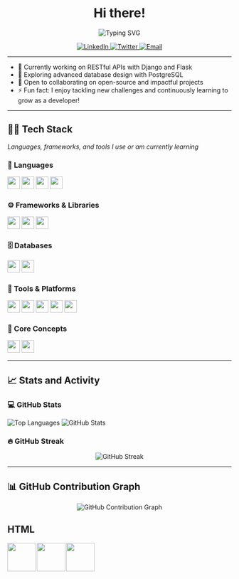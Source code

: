 <h1 align="center">Hi there!</h1>
<p align="center">
  <img src="https://readme-typing-svg.herokuapp.com?font=Fira+Code&weight=600&size=25&duration=3000&pause=1000&color=3776AB&center=true&vCenter=true&width=700&lines=%F0%9F%90%8D+Python+Developer;Driven+by+code%2C+fueled+by+curiosity!" alt="Typing SVG">
</p>

<p align="center"> <a href="https://www.linkedin.com/in/urwah-khalid-988b7b268/" target="_blank" rel="noopener noreferrer"> <img src="https://img.shields.io/badge/LinkedIn--blue?style=for-the-badge&logo=linkedin&logoColor=white" alt="LinkedIn" /> </a> <a href="https://twitter.com/urwahkhalid" target="_blank" rel="noopener noreferrer"> <img src="https://img.shields.io/badge/Twitter--1DA1F2?style=for-the-badge&logo=twitter&logoColor=white" alt="Twitter" /> </a> <a href="mailto:urwahkhalid00@gmail.com" target="_blank" rel="noopener noreferrer"> <img src="https://img.shields.io/badge/Email--D14836?style=for-the-badge&logo=gmail&logoColor=white" alt="Email" /> </a>
 </p>



---

- 🔭 Currently working on RESTful APIs with Django and Flask  
- 🌱 Exploring advanced database design with PostgreSQL  
- 👯 Open to collaborating on open-source and impactful projects
- ⚡ Fun fact: I enjoy tackling new challenges and continuously learning to grow as a developer!

---

## 👨‍💻 Tech Stack

<p><em>Languages, frameworks, and tools I use or am currently learning</em></p>

### 🧠 Languages

<p>
  <img src="https://img.shields.io/badge/-Python-3776AB?style=flat&logo=python&logoColor=white" style="height: 28px;" />
  <img src="https://img.shields.io/badge/-HTML5-E34F28?style=flat&logo=html5&logoColor=white" style="height: 28px;" />
  <img src="https://img.shields.io/badge/-CSS3-1572B6?style=flat&logo=css3" style="height: 28px;" />
  <img src="https://img.shields.io/badge/-JavaScript-F7DF1E?style=flat&logo=javascript&logoColor=black" style="height: 28px;" />
</p>

### ⚙️ Frameworks & Libraries

<p>
  <img src="https://img.shields.io/badge/-Django-092E20?style=flat&logo=django" style="height: 28px;" />
  <img src="https://img.shields.io/badge/-Flask-000000?style=flat&logo=flask" style="height: 28px;" />
  <img src="https://img.shields.io/badge/-Bootstrap-563D7C?style=flat&logo=bootstrap" style="height: 28px;" />
</p>

### 🗄️ Databases

<p>
  <img src="https://img.shields.io/badge/-PostgreSQL-316192?style=flat&logo=postgresql&logoColor=white" style="height: 28px;" />
  <img src="https://img.shields.io/badge/-SQLite-003B57?style=flat&logo=sqlite&logoColor=white" style="height: 28px;" />
</p>

### 🧰 Tools & Platforms

<p>
  <img src="https://img.shields.io/badge/-Git-FF5733?style=flat&logo=git&logoColor=white" style="height: 28px;" />
  <img src="https://img.shields.io/badge/-GitHub-181717?style=flat&logo=github" style="height: 28px;" />
  <img src="https://img.shields.io/badge/-VS%20Code-007ACC?style=flat&logo=visual-studio-code&logoColor=white" style="height: 28px;" />
  <img src="https://img.shields.io/badge/-Vercel-000000?style=flat&logo=vercel&logoColor=white" style="height: 28px;" />
  <img src="https://img.shields.io/badge/-Canva-00C4CC?style=flat&logo=canva&logoColor=white" style="height: 28px;" />
</p>

### 🧩 Core Concepts

<p>
  <img src="https://img.shields.io/badge/-Object_Oriented_Programming-007ACC?style=flat" style="height: 28px;" />
  <img src="https://img.shields.io/badge/-RESTful_API-00BCD4?style=flat&logo=rest&logoColor=white" style="height: 28px;" />
</p>

---

## 📈 Stats and Activity

### 💻 GitHub Stats

<p>
  <img src="https://github-readme-stats.vercel.app/api/top-langs/?username=urwahkhalid00&layout=compact&theme=light" alt="Top Languages" />
  <img src="https://github-readme-stats.vercel.app/api?username=urwahkhalid00&show_icons=true&theme=light" alt="GitHub Stats" />
</p>



### 🔥 GitHub Streak

<p align="center">
 <img src="https://streak-stats.demolab.com?user=urwahkhalid00&theme=light" alt="GitHub Streak" />
</p>

---

## 📊  GitHub Contribution Graph

<p align="center">
  <img src="https://github-readme-activity-graph.vercel.app/graph?username=urwahkhalid00&theme=github-light" alt="GitHub Contribution Graph" />
</p>

## HTML

<!-- Use div tag for good format and it will show them in one line, without div tag it will be displayed on multiple lines -->
<div style="display: flex; gap: 2px; align-items: center;">
<img src="https://iconic-api.onrender.com/dark/python" width="64px" />
<img src="https://iconic-api.onrender.com/dark/html" width="64px" />
<img src="https://iconic-api.onrender.com/dark/js" width="64px" />
<div>